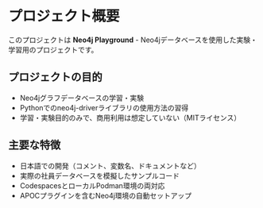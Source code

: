 # プロジェクト概要

このプロジェクトは **Neo4j Playground** - Neo4jデータベースを使用した実験・学習用のプロジェクトです。

## プロジェクトの目的
- Neo4jグラフデータベースの学習・実験
- Pythonでのneo4j-driverライブラリの使用方法の習得
- 学習・実験目的のみで、商用利用は想定していない（MITライセンス）

## 主要な特徴
- 日本語での開発（コメント、変数名、ドキュメントなど）
- 実際の社員データベースを模擬したサンプルコード
- CodespacesとローカルPodman環境の両対応
- APOCプラグインを含むNeo4j環境の自動セットアップ